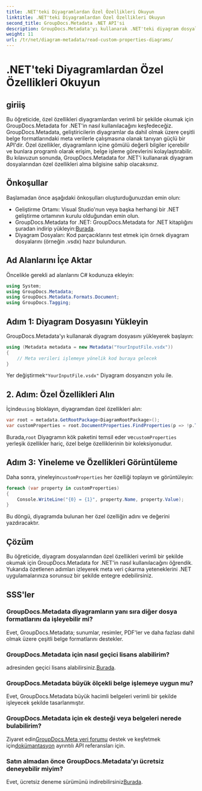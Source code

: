 ```yaml
---
title: .NET'teki Diyagramlardan Özel Özellikleri Okuyun
linktitle: .NET'teki Diyagramlardan Özel Özellikleri Okuyun
second_title: GroupDocs.Metadata .NET API'si
description: GroupDocs.Metadata'yı kullanarak .NET'teki diyagram dosyalarından özel özellikleri nasıl çıkaracağınızı öğrenin. Geliştiriciler için kolay adım adım kılavuz.
weight: 11
url: /tr/net/diagram-metadata/read-custom-properties-diagrams/
---
```


# .NET'teki Diyagramlardan Özel Özellikleri Okuyun

## giriiş
Bu öğreticide, özel özellikleri diyagramlardan verimli bir şekilde okumak için GroupDocs.Metadata for .NET'in nasıl kullanılacağını keşfedeceğiz. GroupDocs.Metadata, geliştiricilerin diyagramlar da dahil olmak üzere çeşitli belge formatlarındaki meta verilerle çalışmasına olanak tanıyan güçlü bir API'dir. Özel özellikler, diyagramların içine gömülü değerli bilgiler içerebilir ve bunlara programlı olarak erişim, belge işleme görevlerini kolaylaştırabilir. Bu kılavuzun sonunda, GroupDocs.Metadata for .NET'i kullanarak diyagram dosyalarından özel özellikleri alma bilgisine sahip olacaksınız.
## Önkoşullar
Başlamadan önce aşağıdaki önkoşulları oluşturduğunuzdan emin olun:
- Geliştirme Ortamı: Visual Studio'nun veya başka herhangi bir .NET geliştirme ortamının kurulu olduğundan emin olun.
-  GroupDocs.Metadata for .NET: GroupDocs.Metadata for .NET kitaplığını şuradan indirip yükleyin:[Burada](https://releases.groupdocs.com/metadata/net/).
- Diyagram Dosyaları: Kod parçacıklarını test etmek için örnek diyagram dosyalarını (örneğin .vsdx) hazır bulundurun.

## Ad Alanlarını İçe Aktar
Öncelikle gerekli ad alanlarını C# kodunuza ekleyin:
```csharp
using System;
using GroupDocs.Metadata;
using GroupDocs.Metadata.Formats.Document;
using GroupDocs.Tagging;
```
## Adım 1: Diyagram Dosyasını Yükleyin
GroupDocs.Metadata'yı kullanarak diyagram dosyasını yükleyerek başlayın:
```csharp
using (Metadata metadata = new Metadata("YourInputFile.vsdx"))
{
    // Meta verileri işlemeye yönelik kod buraya gelecek
}
```
 Yer değiştirmek`"YourInputFile.vsdx"` Diyagram dosyanızın yolu ile.
## 2. Adım: Özel Özellikleri Alın
 İçinde`using` bloklayın, diyagramdan özel özellikleri alın:
```csharp
var root = metadata.GetRootPackage<DiagramRootPackage>();
var customProperties = root.DocumentProperties.FindProperties(p => !p.Tags.Contains(Tags.Document.BuiltIn));
```
 Burada,`root` Diyagramın kök paketini temsil eder ve`customProperties` yerleşik özellikler hariç, özel belge özelliklerinin bir koleksiyonudur.
## Adım 3: Yineleme ve Özellikleri Görüntüleme
 Daha sonra, yineleyin`customProperties` her özelliği toplayın ve görüntüleyin:
```csharp
foreach (var property in customProperties)
{
    Console.WriteLine("{0} = {1}", property.Name, property.Value);
}
```
Bu döngü, diyagramda bulunan her özel özelliğin adını ve değerini yazdıracaktır.

## Çözüm
Bu öğreticide, diyagram dosyalarından özel özellikleri verimli bir şekilde okumak için GroupDocs.Metadata for .NET'in nasıl kullanılacağını öğrendik. Yukarıda özetlenen adımları izleyerek meta veri çıkarma yeteneklerini .NET uygulamalarınıza sorunsuz bir şekilde entegre edebilirsiniz.

## SSS'ler
### GroupDocs.Metadata diyagramların yanı sıra diğer dosya formatlarını da işleyebilir mi?
Evet, GroupDocs.Metadata; sunumlar, resimler, PDF'ler ve daha fazlası dahil olmak üzere çeşitli belge formatlarını destekler.
### GroupDocs.Metadata için nasıl geçici lisans alabilirim?
 adresinden geçici lisans alabilirsiniz.[Burada](https://purchase.groupdocs.com/temporary-license/).
### GroupDocs.Metadata büyük ölçekli belge işlemeye uygun mu?
Evet, GroupDocs.Metadata büyük hacimli belgeleri verimli bir şekilde işleyecek şekilde tasarlanmıştır.
### GroupDocs.Metadata için ek desteği veya belgeleri nerede bulabilirim?
 Ziyaret edin[GroupDocs.Meta veri forumu](https://forum.groupdocs.com/c/metadata/14) destek ve keşfetmek için[dokümantasyon](https://tutorials.groupdocs.com/metadata/net/) ayrıntılı API referansları için.
### Satın almadan önce GroupDocs.Metadata'yı ücretsiz deneyebilir miyim?
 Evet, ücretsiz deneme sürümünü indirebilirsiniz[Burada](https://releases.groupdocs.com/).